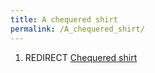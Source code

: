 ```yaml
---
title: A chequered shirt
permalink: /A_chequered_shirt/
---
```


1.  REDIRECT [Chequered shirt](Chequered_shirt "wikilink")